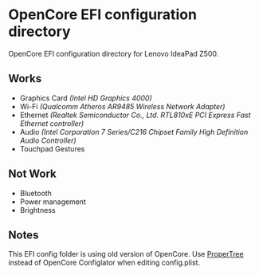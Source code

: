 # OpenCore EFI configuration directory
OpenCore EFI configuration directory for Lenovo IdeaPad Z500.
## Works
* Graphics Card _(Intel HD Graphics 4000)_
* Wi-Fi _(Qualcomm Atheros AR9485 Wireless Network Adapter)_
* Ethernet _(Realtek Semiconductor Co., Ltd. RTL810xE PCI Express Fast Ethernet controller)_
* Audio _(Intel Corporation 7 Series/C216 Chipset Family High Definition Audio Controller)_
* Touchpad Gestures
## Not Work
* Bluetooth
* Power management
* Brightness
## Notes
This EFI config folder is using old version of OpenCore. Use [ProperTree](https://github.com/corpnewt/ProperTree) instead of OpenCore Configlator when editing config.plist.
